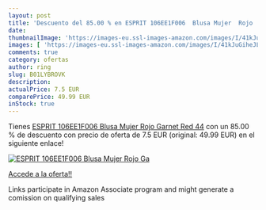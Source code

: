 ```yaml
---
layout: post
title: 'Descuento del 85.00 % en ESPRIT 106EE1F006  Blusa Mujer  Rojo  Ga'
date: 
thumbnailImage: 'https://images-eu.ssl-images-amazon.com/images/I/41kJuGiheJL._SL200_.jpg'
images: [ 'https://images-eu.ssl-images-amazon.com/images/I/41kJuGiheJL._SL200_.jpg' ]
comments: true
category: ofertas
author: ring
slug: B01LYBROVK
description:
actualPrice: 7.5 EUR
comparePrice: 49.99 EUR
inStock: true
---
```


Tienes [ESPRIT 106EE1F006  Blusa Mujer  Rojo  Garnet Red   44](https://www.amazon.es/dp/B01LYBROVK/?tag=tolees-21) con un 85.00 % de descuento con precio de oferta de 7.5 EUR (original: 49.99 EUR) en el siguiente enlace!

[![ESPRIT 106EE1F006  Blusa Mujer  Rojo  Ga](https://images-eu.ssl-images-amazon.com/images/I/41kJuGiheJL._SL200_.jpg)](https://www.amazon.es/dp/B01LYBROVK/?tag=tolees-21)

[Accede a la oferta!!](https://www.amazon.es/dp/B01LYBROVK/?tag=tolees-21)

Links participate in Amazon Associate program and might generate a comission on qualifying sales


